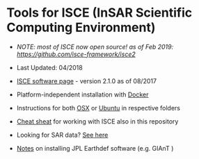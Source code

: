 # Tools for ISCE (InSAR Scientific Computing Environment)


* *NOTE: most of ISCE now open source! as of Feb 2019: https://github.com/isce-framework/isce2*

* Last Updated: 04/2018

* [ISCE software page](https://winsar.unavco.org/isce.html) - version 2.1.0 as of 08/2017

* Platform-independent installation with [Docker](Docker)

* Instructions for both [OSX](OSX) or [Ubuntu](Ubuntu) in respective folders

* [Cheat sheat](CheatSheat.md) for working with ISCE also in this repository

* Looking for SAR data? [See here](Archives)

* [Notes](Ubuntu/Readme_GIAnT.md) on installing JPL Earthdef software (e.g. GIAnT
)
